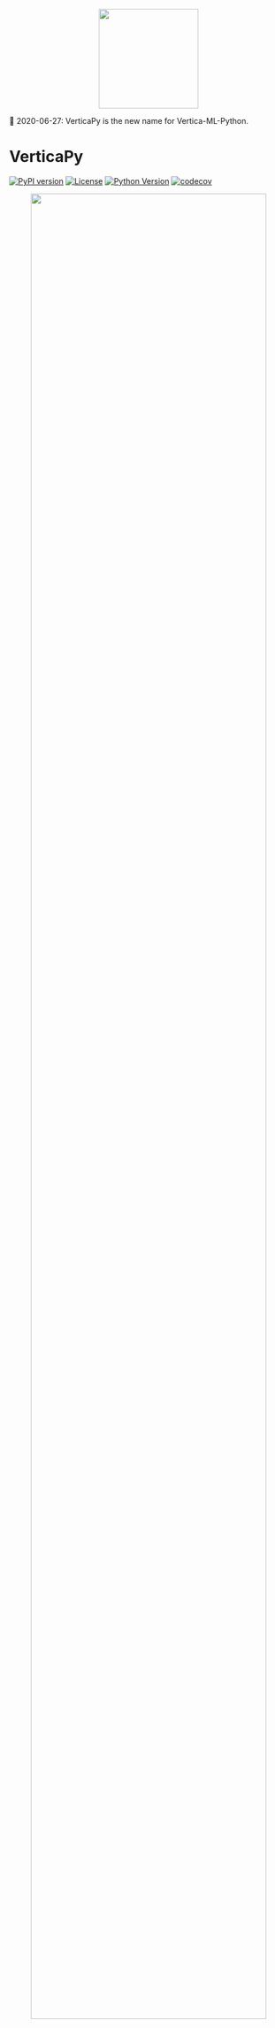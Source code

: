 <p align="center">
<img src='https://raw.githubusercontent.com/vertica/VerticaPy/master/img/logo.png' width="180px">
</p>

:loudspeaker: 2020-06-27: VerticaPy is the new name for Vertica-ML-Python.

# VerticaPy

[![PyPI version](https://badge.fury.io/py/verticapy.svg)](https://badge.fury.io/py/verticapy)
[![License](https://img.shields.io/badge/License-Apache%202.0-orange.svg)](https://opensource.org/licenses/Apache-2.0)
[![Python Version](https://img.shields.io/pypi/pyversions/verticapy.svg)](https://www.python.org/downloads/)
[![codecov](https://codecov.io/gh/vertica/VerticaPy/branch/master/graph/badge.svg?token=a6GiFYI9at)](https://codecov.io/gh/vertica/VerticaPy)

<p align="center">
<img src='https://raw.githubusercontent.com/vertica/VerticaPy/master/img/benefits.png' width="92%">
</p>

VerticaPy is a Python library with scikit-like functionality used to conduct data science projects on data stored in Vertica, taking advantage Vertica’s speed and built-in analytics and machine learning features. It supports the entire data science life cycle, uses a ‘pipeline’ mechanism to sequentialize data transformation operations, and offers beautiful graphical options.
<br><br>
Nowadays, 'Big Data' is one of the main topics in the data science world, and data scientists are often at the center of any organization. The benefits of becoming more data-driven are undeniable and are often needed to survive in the industry.
<br><br>
Vertica was the first real analytic columnar database and is still the fastest in the market. However, SQL alone isn't flexible enough to meet the needs of data scientists.
<br><br>
Python has quickly become the most popular tool in this domain, owing much of its flexibility to its high-level of abstraction and impressively large and ever-growing set of libraries. Its accessibility has led to the development of popular and perfomant APIs, like pandas and scikit-learn, and a dedicated community of data scientists. Unfortunately, Python only works in-memory as a single-node process. This problem has led to the rise of distributed programming languages, but they too, are limited as in-memory processes and, as such, will never be able to process all of your data in this era, and moving data for processing is prohobitively expensive. On top of all of this, data scientists must also find convenient ways to deploy their data and models. The whole process is time consuming.
<br><br>
**VerticaPy aims to solve all of these problems**. The idea is simple: instead of moving data around for processing, VerticaPy brings the logic to the data.
<br><br>
3 years in the making, we're proud to bring you VerticaPy.
<br><br>
Main Advantages:
<ul>
 <li> Easy Data Exploration.</li>
 <li> Fast Data Preparation.</li>
 <li> In-Database Machine Learning.</li>
 <li> Easy Model Evaluation.</li>
 <li> Easy Model Deployment.</li>
</ul>

<p align="center">
<img src='https://raw.githubusercontent.com/vertica/VerticaPy/master/img/architecture.png' width="92%">
</p>

## Installation

To install <b>VerticaPy</b> with pip:
```shell
# Latest release version
root@ubuntu:~$ pip3 install verticapy

# Latest commit on master branch
root@ubuntu:~$ pip3 install git+https://github.com/vertica/verticapy.git@master
```
To install <b>VerticaPy</b> from source, run the following command from the root directory:
```shell
root@ubuntu:~$ python3 setup.py install
```

A detailed installation guide is available at: <br>

https://www.vertica.com/python/installation.php

## Documentation

Documentation is available at: <br>

https://www.vertica.com/python/documentation_last/

## Use-cases

Examples and case-studies: <br>

https://www.vertica.com/python/examples/

<p align="center">
<img src="https://raw.githubusercontent.com/vertica/VerticaPy/master/img/examples.gif" width="92%">
</p>

## Charts

A gallery of VerticaPy-generated charts is available at:<br>

https://www.vertica.com/python/gallery/

<p align="center">
<img src="https://raw.githubusercontent.com/vertica/VerticaPy/master/img/charts.gif" width="92%">
</p>

## Connecting to the Database

VerticaPy is compatible with several clients.

### Native Client (Recommended)

```python
import vertica_python

# Connection using all the DSN information
conn_info = {'host': "10.211.55.14", 
             'port': 5433, 
             'user': "dbadmin", 
             'password': "XxX", 
             'database': "testdb"}
cur = vertica_python.connect(** conn_info).cursor()

# Connection using directly the DSN
from verticapy.utilities import to_vertica_python_format # This function will parse the odbc.ini file
dsn = "VerticaDSN"
cur = vertica_python.connect(** to_vertica_python_format(dsn)).cursor()
```

To save time and avoid creating extra cursors, you can save your credentials in an auto connection:

```python
from verticapy.connect import *
# Save a new connection
new_auto_connection({"host": "10.211.55.14", 
                     "port": "5433", 
                     "database": "testdb", 
                     "password": "XxX", 
                     "user": "dbadmin"},
                     name = "VerticaDSN")
```

### ODBC

```python
import pyodbc

# Connection using all the DSN information
driver = "/Library/Vertica/ODBC/lib/libverticaodbc.dylib"
server = "10.211.55.14"
database = "testdb"
port = "5433"
uid = "dbadmin"
pwd = "XxX"
dsn = ("DRIVER={}; SERVER={}; DATABASE={}; PORT={}; UID={}; PWD={};").format(driver, server, database, port, uid, pwd)
cur = pyodbc.connect(dsn).cursor()

# Connection using directly the DSN
dsn = ("DSN=VerticaDSN")
cur = pyodbc.connect(dsn).cursor()
```

### JDBC
 
```python
import jaydebeapi

# Vertica Server Details
database = "testdb"
hostname = "10.211.55.14"
port = "5433"
uid = "dbadmin"
pwd = "XxX"

# Vertica JDBC class name
jdbc_driver_name = "com.vertica.jdbc.Driver"

# Vertica JDBC driver path
jdbc_driver_loc = "/Library/Vertica/JDBC/vertica-jdbc-9.3.1-0.jar"

# JDBC connection string
connection_string = 'jdbc:vertica://' + hostname + ':' + port + '/' + database
url = '{}:user={};password={}'.format(connection_string, uid, pwd)
conn = jaydebeapi.connect(jdbc_driver_name, connection_string, {'user': uid, 'password': pwd}, jars = jdbc_driver_loc)
cur = conn.cursor()
```

## Quick Start

Install the library using the <b>pip</b> command.
```shell
root@ubuntu:~$ pip3 install verticapy
```
Create a vertica cursor.
```python
from verticapy import vertica_conn
cur = vertica_conn("VerticaDSN").cursor()
```
Create the Virtual DataFrame of your relation.
```python
from verticapy import vDataFrame
vdf = vDataFrame("my_relation", cursor = cur)
```
If you don't have data on hand, you can easily import well-known datasets.
```python
from verticapy.learn.datasets import load_titanic
vdf = load_titanic(cursor = cur)
```
Examine your data:
```python
vdf.describe()

# Output
               min       25%        50%        75%   
age           0.33      21.0       28.0       39.0   
body           1.0     79.25      160.5      257.5   
fare           0.0    7.8958    14.4542    31.3875   
parch          0.0       0.0        0.0        0.0   
pclass         1.0       1.0        3.0        3.0   
sibsp          0.0       0.0        0.0        1.0   
survived       0.0       0.0        0.0        1.0   
                   max    unique  
age               80.0        96  
body             328.0       118  
fare          512.3292       277  
parch              9.0         8  
pclass             3.0         3  
sibsp              8.0         7  
survived           1.0         2 
```
Print the SQL query with the <b>set_option</b> function:
```python
set_option("sql_on", True)
vdf.describe()

# Output
## Compute the descriptive statistics of all the numerical columns ##

SELECT 
  SUMMARIZE_NUMCOL("age","body","survived","pclass","parch","fare","sibsp") OVER ()
FROM public.titanic
```
With VerticaPy, it is now possible to solve a ML problem with few lines of code.
```python
from verticapy.learn.model_selection import cross_validate
from verticapy.learn.ensemble import RandomForestClassifier

# Data Preparation
vdf["sex"].label_encode()["boat"].fillna(method = "0ifnull")["name"].str_extract(' ([A-Za-z]+)\.').eval("family_size", expr = "parch + sibsp + 1").drop(columns = ["cabin", "body", "ticket", "home.dest"])["fare"].fill_outliers().fillna()

# Model Evaluation
cross_validate(RandomForestClassifier("rf_titanic", cur, max_leaf_nodes = 100, n_estimators = 30), 
               vdf, 
               ["age", "family_size", "sex", "pclass", "fare", "boat"], 
               "survived", 
               cutoff = 0.35)

# Output
                           auc               prc_auc   
1-fold      0.9877114427860691    0.9530465915039339   
2-fold      0.9965555014605642    0.7676485351425721   
3-fold      0.9927239216549301    0.6419135521132449   
avg             0.992330288634        0.787536226253   
std           0.00362128464093         0.12779562393   
                     accuracy              log_loss   
1-fold      0.971291866028708    0.0502052541223871   
2-fold      0.983253588516746    0.0298167751798457   
3-fold      0.964824120603015    0.0392745694400433   
avg            0.973123191716       0.0397655329141   
std           0.0076344236729      0.00833079837099   
                     precision                recall   
1-fold                    0.96                  0.96   
2-fold      0.9556962025316456                   1.0   
3-fold      0.9647887323943662    0.9383561643835616   
avg             0.960161644975        0.966118721461   
std           0.00371376912311        0.025535200301   
                      f1-score                   mcc   
1-fold      0.9687259282082884    0.9376119402985075   
2-fold      0.9867172675521821    0.9646971010878469   
3-fold      0.9588020287309097    0.9240569687684576   
avg              0.97141507483        0.942122003385   
std            0.0115538960753       0.0168949813163   
                  informedness            markedness   
1-fold      0.9376119402985075    0.9376119402985075   
2-fold      0.9737827715355807    0.9556962025316456   
3-fold      0.9185148945422918    0.9296324823943662   
avg             0.943303202125        0.940980208408   
std            0.0229190954261       0.0109037699717   
                           csi  
1-fold      0.9230769230769231  
2-fold      0.9556962025316456  
3-fold      0.9072847682119205  
avg             0.928685964607  
std            0.0201579224026
```
Enjoy!
